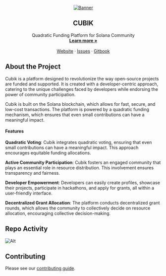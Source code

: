 <!-- PROJECT LOGO -->
<p align="center">
  <a href="https://github.com/cubik-so/cubik">
   <img src="https://res.cloudinary.com/demonicirfan/image/upload/v1688641791/Frame_39599_4_g9o4mg.png" alt="Banner">
  </a>

  <h2 align="center">CUBIK</h2>

  <p align="center">
    Quadratic Funding Platform for Solana Community
    <br />
    <a href="https://cubik.so"><strong>Learn more »</strong></a>
    <br />
    <br />
    <a href="https://cubik.so">Website</a>
    ·
    <a href="https://github.com/cubik-so/cubik/issues">Issues</a>
    ·
    <a href="https://gitbook.cubik.so">Gitbook</a>
  </p>
</p>

<!-- ABOUT THE PROJECT -->

## About the Project

Cubik is a platform designed to revolutionize the way open-source projects are funded and supported. It is created with a developer-centric approach, catering to the unique challenges faced by developers while endorsing the power of community participation. 

Cubik is built on the Solana blockchain, which allows for fast, secure, and low-cost transactions. The platform is powered by a quadratic funding mechanism, which ensures that even small contributions can have a meaningful impact.  

#### Features
**Quadratic Voting**: Cubik integrates quadratic voting, ensuring that even small contributions can have a meaningful impact. This approach encourages equitable funding allocations.

**Active Community Participation**: Cubik fosters an engaged community that plays an essential role in resource distribution. This involvement ensures transparency and fairness.

**Developer Empowerment**: Developers can easily create profiles, showcase their projects, participate in hackathons, and apply for grants, all within a user-friendly interface.

**Decentralized Grant Allocation**: The platform conducts decentralized grant rounds, which allows the community to collectively decide on resource allocation, encouraging collective decision-making.

## Repo Activity

![Alt](https://repobeats.axiom.co/api/embed/3d7d0cecfd3695e0560746ed790462b97aa860a7.svg "Repobeats analytics image")
<!-- CONTRIBUTING -->

## Contributing

Please see our [contributing guide](/CONTRIBUTING.md).
